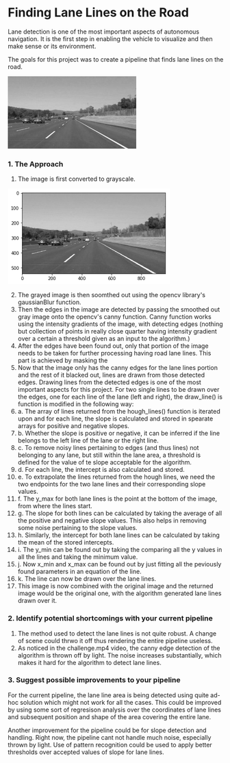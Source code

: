 # **Finding Lane Lines on the Road** 

Lane detection is one of the most important aspects of autonomous navigation. It is the first step in enabling the vehicle to visualize and then make sense or its environment.

The goals for this project was to create a pipeline that finds lane lines on the road.

[//]: # (Image References)

[image1]: ./examples/grayscale.jpg "Grayscale"

![alt text][image1]

### 1. The Approach

1. The image is first converted to grayscale.

[image2]: ./screenshots/gray.png "Original"
![alt text][image2]

2. The grayed image is then soomthed out using the opencv library's gaussianBlur function.
3. Then the edges in the image are detected by passing the smoothed out gray image onto the opencv's canny function. 
Canny function works using the intensity gradients of the image, with detecting edges (nothing but collection of points in really close quarter having intensity gradient over a certain a threshold given as an input to the algorithm.)
4. After the edges have been found out, only that portion of the image needs to be taken for further processing having road lane lines. 
This part is achieved by masking the 
5. Now that the image only has the canny edges for the lane lines portion and the rest of it blacked out, lines are drawn from those detected edges.
Drawing lines from the detected edges is one of the most important aspects for this project. For two single lines to be drawn over the edges, one for each line of the lane (left and right), the draw_line() is function is modified in the following way:
  5. a. The array of lines returned from the hough_lines() function is iterated upon and for each line, the slope is calculated and stored in spearate arrays for positive and negative slopes.
  5. b. Whether the slope is positive or negative, it can be inferred if the line belongs to the left line of the lane or the right line.   
  5. c. To remove noisy lines pertaining to edges (and thus lines) not belonging to any lane, but still within the lane area, a threshold is defined for the value of te slope acceptable for the algorithm.
  5. d. For each line, the intercept is also calculated and stored.
  5. e. To extrapolate the lines returned from the hough lines, we need the two endpoints for the two lane lines and their corresponding  slope values.
  5. f. The y_max for both lane lines is the point at the bottom of the image, from where the lines start.
  5. g. The slope for both lines can be calculated by taking the average of all the positive and negative slope values. This also helps in removing some noise pertaining to the slope values.
  5. h. Similarly, the intercept for both lane lines can be calculated by taking the mean of the stored intercepts.
  5. i. The y_min can be found out by taking the comparing all the y values in all the lines and taking the minimum value.
  5. j. Now x_min and x_max can be found out by just fitting all the peviously found parameters in an equation of the line.
  5. k. The line can now be drawn over the lane lines.
6. This image is now combined with the original image and the returned image would be the original one, with the algorithm generated lane lines drawn over it.


### 2. Identify potential shortcomings with your current pipeline

1. The method used to detect the lane lines is not quite robust. A change of scene could thrwo it off thus rendering the entire pipeline useless.
2. As noticed in the challenge.mp4 video, the canny edge detection of the algorithm is thrown off by light. The noise increases substantially, which makes it hard for the algorithm to detect lane lines.


### 3. Suggest possible improvements to your pipeline

For the current pipeline, the lane line area is being detected using quite ad-hoc solution which might not work for all the cases. This could be improved by using some sort of regresison analysis over the coordinates of lane lines and subsequent position and shape of the area covering the entire lane.

Another improvement for the pipeline could be for slope detection and handling. Right now, the pipeline cant not handle much noise, especially thrown by light. Use of pattern recognition could be used to apply better thresholds over accepted values of slope for lane lines.  
